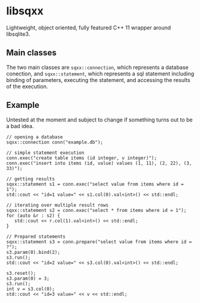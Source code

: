 # libsqxx

Lightweight, object oriented, fully featured C++ 11 wrapper around libsqlite3.

## Main classes

The two main classes are `sqxx::connection`, which represents a database
conection, and `sqxx::statement`, which represents a sql statement including
binding of parameters, executing the statement, and accessing the results of
the execution.

## Example

Untested at the moment and subject to change if something turns out to be a bad
idea.

    // opening a database
    sqxx::connection conn("example.db");

    // simple statement execution
    conn.exec("create table items (id integer, v integer)");
    conn.exec("insert into items (id, value) values (1, 11), (2, 22), (3, 33)");

    // getting results
    sqxx::statement s1 = conn.exec("select value from items where id = 1");
    std::cout << "id=1 value=" << s1.col(0).val<int>() << std::endl;

    // iterating over multiple result rows
    sqxx::statement s2 = conn.exec("select * from items where id = 1");
    for (auto &r : s2) {
       std::cout << r.col(1).val<int>() << std::endl;
    }

    // Prepared statements
    sqxx::statement s3 = conn.prepare("select value from items where id = ?");
    s3.param(0).bind(2);
    s3.run();
    std::cout << "id=2 value=" << s3.col(0).val<int>() << std::endl;

    s3.reset();
    s3.param(0) = 3;
    s3.run();
    int v = s3.col(0);
    std::cout << "id=3 value=" << v << std::endl;

